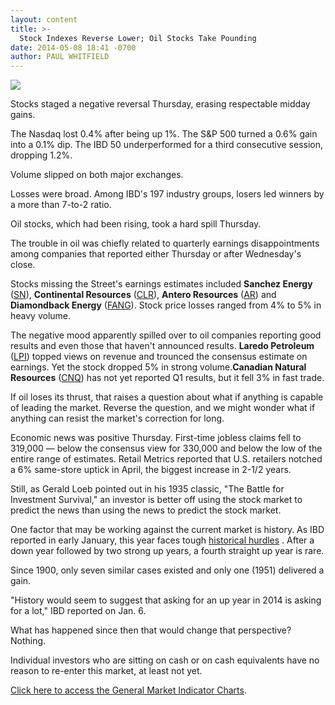 ```yaml
---
layout: content
title: >-
  Stock Indexes Reverse Lower; Oil Stocks Take Pounding
date: 2014-05-08 18:41 -0700
author: PAUL WHITFIELD
---
```






![](https://www.investors.com/wp-content/uploads/ibd-migrated-images/MPv_140509_635351584745388382.png)









Stocks staged a negative reversal Thursday, erasing respectable midday gains.

  

The Nasdaq lost 0.4% after being up 1%. The S&P 500 turned a 0.6% gain into a 0.1% dip. The IBD 50 underperformed for a third consecutive session, dropping 1.2%.

  

Volume slipped on both major exchanges.

  

Losses were broad. Among IBD's 197 industry groups, losers led winners by a more than 7-to-2 ratio.

  

Oil stocks, which had been rising, took a hard spill Thursday.

  

The trouble in oil was chiefly related to quarterly earnings disappointments among companies that reported either Thursday or after Wednesday's close.

  

Stocks missing the Street's earnings estimates included **Sanchez Energy** ([SN](https://research.investors.com/quote.aspx?symbol=SN)), **Continental Resources** ([CLR](https://research.investors.com/quote.aspx?symbol=CLR)), **Antero Resources** ([AR](https://research.investors.com/quote.aspx?symbol=AR)) and **Diamondback Energy** ([FANG](https://research.investors.com/quote.aspx?symbol=FANG)). Stock price losses ranged from 4% to 5% in heavy volume.

  

The negative mood apparently spilled over to oil companies reporting good results and even those that haven't announced results. **Laredo Petroleum** ([LPI](https://research.investors.com/quote.aspx?symbol=LPI)) topped views on revenue and trounced the consensus estimate on earnings. Yet the stock dropped 5% in strong volume.**Canadian Natural Resources** ([CNQ](https://research.investors.com/quote.aspx?symbol=CNQ)) has not yet reported Q1 results, but it fell 3% in fast trade.

  

If oil loses its thrust, that raises a question about what if anything is capable of leading the market. Reverse the question, and we might wonder what if anything can resist the market's correction for long.

  

Economic news was positive Thursday. First-time jobless claims fell to 319,000 — below the consensus view for 330,000 and below the low of the entire range of estimates. Retail Metrics reported that U.S. retailers notched a 6% same-store uptick in April, the biggest increase in 2-1/2 years.

  

Still, as Gerald Loeb pointed out in his 1935 classic, "The Battle for Investment Survival," an investor is better off using the stock market to predict the news than using the news to predict the stock market.

  

One factor that may be working against the current market is history. As IBD reported in early January, this year faces tough [historical hurdles](http://news.investors.com/investing/010314-685088-whats-ahead-for-stocks-in-2014.htm?ntt=Bullish%20Trends%20In%20Market%20Face&p=full) . After a down year followed by two strong up years, a fourth straight up year is rare.

  

Since 1900, only seven similar cases existed and only one (1951) delivered a gain.

  

"History would seem to suggest that asking for an up year in 2014 is asking for a lot," IBD reported on Jan. 6.

  

What has happened since then that would change that perspective? Nothing.

  

Individual investors who are sitting on cash or on cash equivalents have no reason to re-enter this market, at least not yet.

  

[Click here to access the General Market Indicator Charts](https://www.investors.com/pdf/GMI_050914.pdf).





